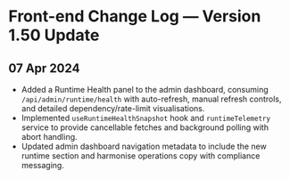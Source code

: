# Front-end Change Log — Version 1.50 Update

## 07 Apr 2024
- Added a Runtime Health panel to the admin dashboard, consuming `/api/admin/runtime/health` with auto-refresh, manual refresh controls, and detailed dependency/rate-limit visualisations.
- Implemented `useRuntimeHealthSnapshot` hook and `runtimeTelemetry` service to provide cancellable fetches and background polling with abort handling.
- Updated admin dashboard navigation metadata to include the new runtime section and harmonise operations copy with compliance messaging.
